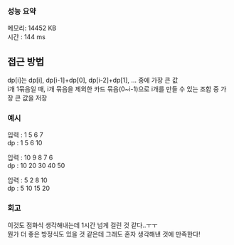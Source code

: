 ### 성능 요약
메모리: 14452 KB	
시간 : 144 ms

## 접근 방법
dp[i]는 dp[i], dp[i-1]+dp[0], dp[i-2]+dp[1], ... 중에 가장 큰 값  
i개 1묶음일 때, i개 묶음을 제외한 카드 묶음(0~i-1)으로 i개를 만들 수 있는 조합 중 가장 큰 값을 저장 

### 예시
입력 : 1 5 6 7  
dp :  1 5 6 10  

입력 : 10	 9  8  7  6  
dp : 10 20 30 40 50  

입력 : 5 2  8  10  
dp : 5 10 15 20  

### 회고
이것도 점화식 생각해내는데 1시간 넘게 걸린 것 같다..ㅜㅜ  
뭔가 더 좋은 방정식도 있을 것 같은데 그래도 혼자 생각해낸 것에 만족한다!  
